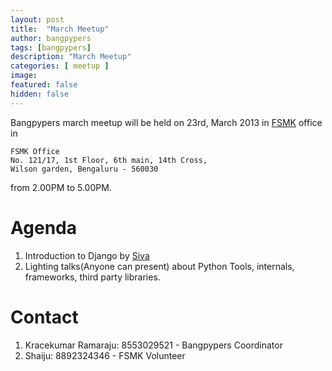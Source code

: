 ```yaml
---
layout: post
title:  "March Meetup"
author: bangpypers
tags: [bangpypers]
description: "March Meetup"
categories: [ meetup ]
image:
featured: false
hidden: false
---
```



Bangpypers march meetup will be held on 23rd, March 2013 in [FSMK][] office in 

    FSMK Office
    No. 121/17, 1st Floor, 6th main, 14th Cross, 
    Wilson garden, Bengaluru - 560030

 from 2.00PM to 5.00PM.

Agenda
======

1. Introduction to Django by [Siva][]
2. Lighting talks(Anyone can present) about Python Tools, internals, frameworks, third party libraries.

Contact
=======

1. Kracekumar Ramaraju: 8553029521 - Bangpypers Coordinator
2. Shaiju: 8892324346 - FSMK Volunteer



[FSMK]: https://www.fsmk.org/
[Siva]: https://www.facebook.com/sivasubramaniam?fref=ts